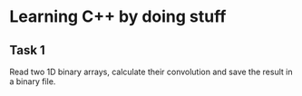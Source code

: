 # Learning C++ by doing stuff
 
## Task 1
Read two 1D binary arrays, calculate their convolution and save the result in a binary file.